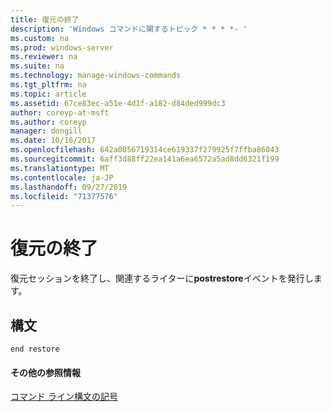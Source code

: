 ```yaml
---
title: 復元の終了
description: 'Windows コマンドに関するトピック * * * *- '
ms.custom: na
ms.prod: windows-server
ms.reviewer: na
ms.suite: na
ms.technology: manage-windows-commands
ms.tgt_pltfrm: na
ms.topic: article
ms.assetid: 67ce83ec-a51e-4d1f-a182-d84ded999dc3
author: coreyp-at-msft
ms.author: coreyp
manager: dongill
ms.date: 10/16/2017
ms.openlocfilehash: 642a0856719314ce619337f279925f7ffba86043
ms.sourcegitcommit: 6aff3d88ff22ea141a6ea6572a5ad8dd6321f199
ms.translationtype: MT
ms.contentlocale: ja-JP
ms.lasthandoff: 09/27/2019
ms.locfileid: "71377576"
---
```

# <a name="end-restore"></a>復元の終了



復元セッションを終了し、関連するライターに**postrestore**イベントを発行します。

## <a name="syntax"></a>構文

```
end restore
```

#### <a name="additional-references"></a>その他の参照情報

[コマンド ライン構文の記号](command-line-syntax-key.md)